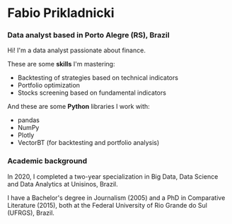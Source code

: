 # Fabio Prikladnicki

### Data analyst based in Porto Alegre (RS), Brazil

Hi! I'm a data analyst passionate about finance.

These are some **skills** I'm mastering:
- Backtesting of strategies based on technical indicators
- Portfolio optimization
- Stocks screening based on fundamental indicators

And these are some **Python** libraries I work with:
- pandas
- NumPy
- Plotly
- VectorBT (for backtesting and portfolio analysis)

### Academic background

In 2020, I completed a two-year specialization in Big Data, Data Science and Data Analytics at Unisinos, Brazil.

I have a Bachelor's degree in Journalism (2005) and a PhD in Comparative Literature (2015), both at the Federal University of Rio Grande do Sul (UFRGS), Brazil.

